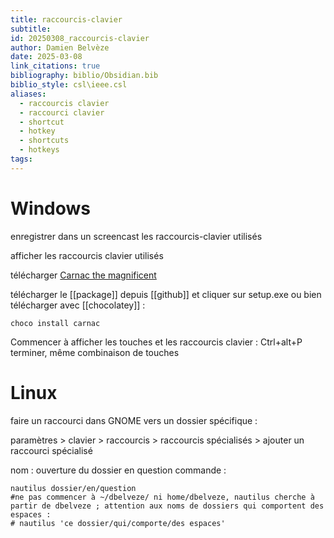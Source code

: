 ```yaml
---
title: raccourcis-clavier
subtitle: 
id: 20250308_raccourcis-clavier
author: Damien Belvèze
date: 2025-03-08
link_citations: true
bibliography: biblio/Obsidian.bib
biblio_style: csl\ieee.csl
aliases:
  - raccourcis clavier
  - raccourci clavier
  - shortcut
  - hotkey
  - shortcuts
  - hotkeys
tags:
---
```

# Windows 

enregistrer dans un screencast les raccourcis-clavier utilisés 

afficher les raccourcis clavier utilisés

télécharger [Carnac the magnificent](https://github.com/Code52/carnac/tree/2.3.13)

télécharger le [[package]] depuis [[github]] et cliquer sur setup.exe
ou bien télécharger avec [[chocolatey]] :

```shell
choco install carnac
```

Commencer à afficher les touches et les raccourcis clavier : Ctrl+alt+P
terminer, même combinaison de touches

# Linux

faire un raccourci dans GNOME vers un dossier spécifique : 

paramètres > clavier > raccourcis > raccourcis spécialisés > ajouter un raccourci spécialisé

nom : ouverture du dossier en question
commande : 

```shell
nautilus dossier/en/question
#ne pas commencer à ~/dbelveze/ ni home/dbelveze, nautilus cherche à partir de dbelveze ; attention aux noms de dossiers qui comportent des espaces : 
# nautilus 'ce dossier/qui/comporte/des espaces'
```

